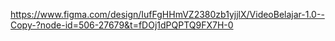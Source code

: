  https://www.figma.com/design/IufFgHHmVZ2380zb1yjjlX/VideoBelajar-1.0--Copy-?node-id=506-27679&t=fDOj1dPQPTQ9FX7H-0
